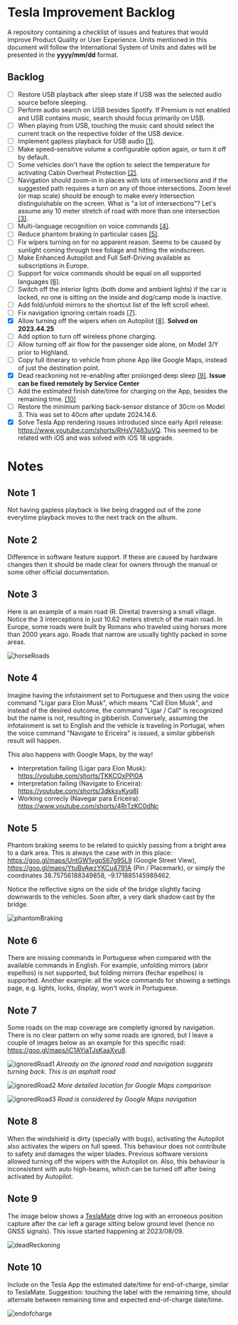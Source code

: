 # Tesla Improvement Backlog

A repository containing a checklist of issues and features that would improve Product Quality or User Experience.
Units mentioned in this document will follow the International System of Units and dates will be presented in the **yyyy/mm/dd** format.

## Backlog

- [ ] Restore USB playback after sleep state if USB was the selected audio source before sleeping.
- [ ] Perform audio search on USB besides Spotify. If Premium is not enabled and USB contains music, search should focus primarily on USB.
- [ ] When playing from USB, touching the music card should select the current track on the respective folder of the USB device.
- [ ] Implement gapless playback for USB audio [[1]](#note-1).
- [ ] Make speed-sensitive volume a configurable option again, or turn it off by default.
- [ ] Some vehicles don't have the option to select the temperature for activating Cabin Overheat Protection [[2]](#note-2).
- [ ] Navigation should zoom-in in places with lots of intersections and if the suggested path requires a turn on any of those intersections. Zoom level (or map scale) should be enough to make every intersection distinguishable on the screen. What is "a lot of intersections"? Let's assume any 10 meter stretch of road with more than one intersection [[3]](#note-3).
- [ ] Multi-language recognition on voice commands [[4]](#note-4).
- [ ] Reduce phantom braking in particular cases [[5]](#note-5).
- [ ] Fix wipers turning on for no apparent reason. Seems to be caused by sunlight coming through tree foliage and hitting the windscreen.
- [ ] Make Enhanced Autopilot and Full Self-Driving available as subscriptions in Europe.
- [ ] Support for voice commands should be equal on all supported languages [[6]](#note-6).
- [ ] Switch off the interior lights (both dome and ambient lights) if the car is locked, no one is sitting on the inside and dog/camp mode is inactive.
- [ ] Add fold/unfold mirrors to the shortcut list of the left scroll wheel.
- [ ] Fix navigation ignoring certain roads [[7]](#note-7).
- [X] Allow turning off the wipers when on Autopilot [[8]](#note-8). **Solved on 2023.44.25**
- [ ] Add option to turn off wireless phone charging.
- [ ] Allow turning off air flow for the passenger side alone, on Model 3/Y prior to Highland.
- [ ] Copy full itinerary to vehicle from phone App like Google Maps, instead of just the destination point. 
- [X] Dead reackoning not re-enabling after prolonged deep sleep [[9]](#note-9). **Issue can be fixed remotely by Service Center**
- [ ] Add the estimated finish date/time for charging on the App, besides the remaining time. [[10]](#note-9)
- [ ] Restore the minimum parking back-sensor distance of 30cm on Model 3. This was set to 40cm after update 2024.14.6.
- [X] Solve Tesla App rendering issues introduced since early April release: https://www.youtube.com/shorts/RHsV7483uVQ. This seemed to be related with iOS and was solved with iOS 18 upgrade.

# Notes

## Note 1
Not having gapless playback is like being dragged out of the zone everytime playback moves to the next track on the album.

## Note 2
Difference in software feature support. If these are caused by hardware changes then it should be made clear for owners through the manual or some other official documentation.

## Note 3
Here is an example of a main road (R. Direita) traversing a small village. Notice the 3 interceptions in just 10.62 meters stretch of the main road. In Europe, some roads were built by Romans who traveled using horses more than 2000 years ago. Roads that narrow are usually tightly packed in some areas.

![horseRoads](note-3.jpg)

## Note 4
Imagine having the infotainment set to Portuguese and then using the voice command "Ligar para Elon Musk", which means "Call Elon Musk", and instead of the desired outcome, the command "Ligar / Call" is recognized but the name is not, resulting in gibberish.
Conversely, assuming the infotainment is set to English and the vehicle is traveling in Portugal, when the voice command "Navigate to Ericeira" is issued, a similar gibberish result will happen.

This also happens with Google Maps, by the way!

- Interpretation failing (Ligar para Elon Musk): https://youtube.com/shorts/TKKCOxPPl0A
- Interpretation failing (Navigate to Ericeira): https://youtube.com/shorts/3dkkxvKyq8I
- Working correcly (Navegar para Ericeira): https://www.youtube.com/shorts/4RrTzKC0dNc

## Note 5
Phantom braking seems to be related to quickly passing from a bright area to a dark area. This is always the case with in this place: https://goo.gl/maps/UntGW1vgpS67g95L9 (Google Street View), https://goo.gl/maps/YtuBvAwzYKCu4791A (Pin / Placemark), or simply the coordinates 38.75756188349858, -9.171885145989462.

 Notice the reflective signs on the side of the bridge slightly facing downwards to the vehicles. Soon after, a very dark shadow cast by the bridge.

![phantomBraking](note-5.jpg)

## Note 6
There are missing commands in Portuguese when compared with the available commands in English. For example, unfolding mirrors (abrir espelhos) is not supported, but folding mirrors (fechar espelhos) is supported. 
Another example: all the voice commands for showing a settings page, e.g. lights, locks, display, won't work in Portuguese.

## Note 7
Some roads on the map coverage are completly ignored by navigation. There is no clear pattern on why some roads are ignored, but I leave a couple of images below as an example for this specific road: https://goo.gl/maps/iC1AYiaTJsKaaXvu8.

![ignoredRoad1](note-7_1.jpg)
*Already on the ignored road and navigation suggests turning back. This is an asphalt road*

![ignoredRoad2](note-7_2.jpg)
*More detailed location for Google Maps comparison*

![ignoredRoad3](note-7_3.jpg)
*Road is considered by Google Maps navigation*

 ## Note 8
 When the windshield is dirty (specially with bugs), activating the Autopilot also activates the wipers on full speed. This behaviour does not contribute to safety and damages the wiper blades. Previous software versions allowed turning off the wipers with the Autopilot on. Also, this behaviour is inconsistent with auto high-beams, which can be turned off after being activated by Autopilot.

 ## Note 9
The image below shows a [TeslaMate](https://github.com/adriankumpf/teslamate) drive log with an erroneous position capture after the car left a garage sitting below ground level (hence no GNSS signals). This issue started happening at 2023/08/09.

![deadReckoning](note-9.jpg)

 ## Note 10
 Include on the Tesla App the estimated date/time for end-of-charge, similar to TeslaMate.
 Suggestion: touching the label with the remaining time, should alternate between remaining time and expected end-of-charge date/time.

 ![endofcharge](note-10.jpg)
